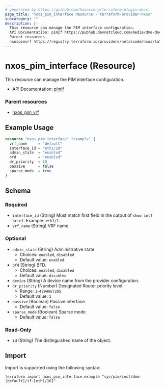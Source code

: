 ```yaml
---
# generated by https://github.com/hashicorp/terraform-plugin-docs
page_title: "nxos_pim_interface Resource - terraform-provider-nxos"
subcategory: ""
description: |-
  This resource can manage the PIM interface configuration.
  API Documentation: pimIf https://pubhub.devnetcloud.com/media/dme-docs-10-2-2/docs/Layer%203/pim:If/
  Parent resources
  nxospimvrf https://registry.terraform.io/providers/netascode/nxos/latest/docs/resources/pim_vrf
---
```


# nxos_pim_interface (Resource)

This resource can manage the PIM interface configuration.

- API Documentation: [pimIf](https://pubhub.devnetcloud.com/media/dme-docs-10-2-2/docs/Layer%203/pim:If/)

### Parent resources

- [nxos_pim_vrf](https://registry.terraform.io/providers/netascode/nxos/latest/docs/resources/pim_vrf)

## Example Usage

```terraform
resource "nxos_pim_interface" "example" {
  vrf_name     = "default"
  interface_id = "eth1/10"
  admin_state  = "enabled"
  bfd          = "enabled"
  dr_priority  = 10
  passive      = false
  sparse_mode  = true
}
```

<!-- schema generated by tfplugindocs -->
## Schema

### Required

- `interface_id` (String) Must match first field in the output of `show intf brief`. Example: `eth1/1`.
- `vrf_name` (String) VRF name.

### Optional

- `admin_state` (String) Administrative state.
  - Choices: `enabled`, `disabled`
  - Default value: `enabled`
- `bfd` (String) BFD.
  - Choices: `enabled`, `disabled`
  - Default value: `disabled`
- `device` (String) A device name from the provider configuration.
- `dr_priority` (Number) Designated Router priority level.
  - Range: `1`-`4294967295`
  - Default value: `1`
- `passive` (Boolean) Passive interface.
  - Default value: `false`
- `sparse_mode` (Boolean) Sparse mode.
  - Default value: `false`

### Read-Only

- `id` (String) The distinguished name of the object.

## Import

Import is supported using the following syntax:

```shell
terraform import nxos_pim_interface.example "sys/pim/inst/dom-[default]/if-[eth1/10]"
```
